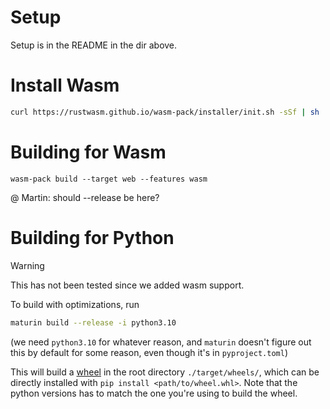 # Setup

Setup is in the README in the dir above.

# Install Wasm

```sh
curl https://rustwasm.github.io/wasm-pack/installer/init.sh -sSf | sh
```

# Building for Wasm

```shell
wasm-pack build --target web --features wasm
```

@ Martin: should --release be here?

# Building for Python

> [!Warning]
> This has not been tested since we added wasm support.

To build with optimizations, run

```bash
maturin build --release -i python3.10
```

(we need `python3.10` for whatever reason, and `maturin` doesn't figure out this by default for some reason, even though it's in `pyproject.toml`)

This will build a [wheel](https://peps.python.org/pep-0427/) in the root directory `./target/wheels/`, which can be directly installed with `pip install <path/to/wheel.whl>`. Note that the python versions has to match the one you're using to build the wheel.
